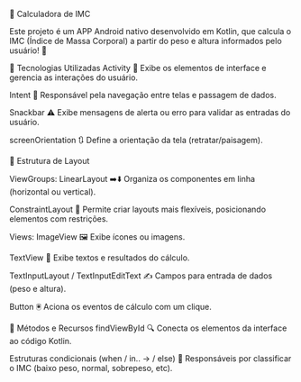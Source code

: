 📱 Calculadora de IMC

Este projeto é um APP Android nativo desenvolvido em Kotlin, que calcula o IMC (Índice de Massa Corporal) a partir do peso e altura informados pelo usuário! 📏

🚀 Tecnologias Utilizadas
Activity 🎯
Exibe os elementos de interface e gerencia as interações do usuário.


Intent 🔄
Responsável pela navegação entre telas e passagem de dados.


Snackbar ⚠️
Exibe mensagens de alerta ou erro para validar as entradas do usuário.


screenOrientation 🔃
Define a orientação da tela (retratar/paisagem).


🧩 Estrutura de Layout

ViewGroups:
LinearLayout ➡️⬇️
Organiza os componentes em linha (horizontal ou vertical).


ConstraintLayout 🔗
Permite criar layouts mais flexíveis, posicionando elementos com restrições.


Views:
ImageView 🖼️
Exibe ícones ou imagens.


TextView 📝
Exibe textos e resultados do cálculo.


TextInputLayout / TextInputEditText ✍️
Campos para entrada de dados (peso e altura).


Button 🖲️
Aciona os eventos de cálculo com um clique.

🔧 Métodos e Recursos
findViewById 🔍
Conecta os elementos da interface ao código Kotlin.


Estruturas condicionais (when / in.. -> / else) 🧠
Responsáveis por classificar o IMC (baixo peso, normal, sobrepeso, etc).

